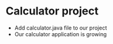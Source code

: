 # Calculator project

* Add calculator.java file to our project
* Our calculator application is growing
